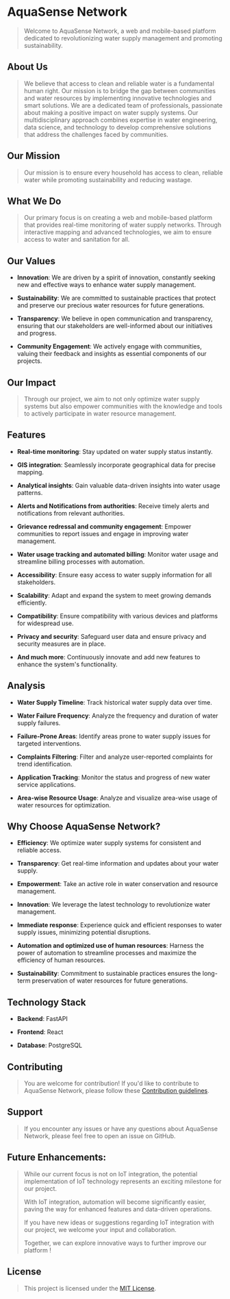# AquaSense Network
>    Welcome to AquaSense Network, a web and mobile-based platform dedicated to revolutionizing water supply management and promoting sustainability.
## About Us
>    We believe that access to clean and reliable water is a fundamental human right. Our mission is to bridge the gap between communities and water resources by implementing innovative technologies and smart solutions. We are a dedicated team of professionals, passionate about making a positive impact on water supply systems. Our multidisciplinary approach combines expertise in water engineering, data science, and technology to develop comprehensive solutions that address the challenges faced by communities.
## Our Mission
>    Our mission is to ensure every household has access to clean, reliable water while promoting sustainability and reducing wastage.
## What We Do
>    Our primary focus is on creating a web and mobile-based platform that provides real-time monitoring of water supply networks. Through interactive mapping and advanced technologies, we aim to ensure access to water and sanitation for all.
## Our Values
- **Innovation**: We are driven by a spirit of innovation, constantly seeking new and effective ways to enhance water supply management.

- **Sustainability**: We are committed to sustainable practices that protect and preserve our precious water resources for future generations.

- **Transparency**: We believe in open communication and transparency, ensuring that our stakeholders are well-informed about our initiatives and progress.

- **Community Engagement**: We actively engage with communities, valuing their feedback and insights as essential components of our projects.
## Our Impact
>    Through our project, we aim to not only optimize water supply systems but also empower communities with the knowledge and tools to actively participate in water resource management.

## Features
- **Real-time monitoring**: Stay updated on water supply status instantly.
 
- **GIS integration**: Seamlessly incorporate geographical data for precise mapping.

- **Analytical insights**: Gain valuable data-driven insights into water usage patterns.

- **Alerts and Notifications from authorities**: Receive timely alerts and notifications from relevant authorities.

- **Grievance redressal and community engagement**: Empower communities to report issues and engage in improving water management.

- **Water usage tracking and automated billing**: Monitor water usage and streamline billing processes with automation.

- **Accessibility**: Ensure easy access to water supply information for all stakeholders.

- **Scalability**: Adapt and expand the system to meet growing demands efficiently.

- **Compatibility**: Ensure compatibility with various devices and platforms for widespread use.

- **Privacy and security**: Safeguard user data and ensure privacy and security measures are in place.

- **And much more**: Continuously innovate and add new features to enhance the system's functionality.
## Analysis
- **Water Supply Timeline**: Track historical water supply data over time.

- **Water Failure Frequency**: Analyze the frequency and duration of water supply failures.

- **Failure-Prone Areas**: Identify areas prone to water supply issues for targeted interventions.

- **Complaints Filtering**: Filter and analyze user-reported complaints for trend identification.

- **Application Tracking**: Monitor the status and progress of new water service applications.

- **Area-wise Resource Usage**: Analyze and visualize area-wise usage of water resources for optimization.
## Why Choose AquaSense Network?
- **Efficiency**: We optimize water supply systems for consistent and reliable access.
    
- **Transparency**: Get real-time information and updates about your water supply.

- **Empowerment**: Take an active role in water conservation and resource management.

- **Innovation**: We leverage the latest technology to revolutionize water management.

- **Immediate response**: Experience quick and efficient responses to water supply issues, minimizing potential disruptions.

- **Automation and optimized use of human resources**: Harness the power of automation to streamline processes and maximize the efficiency of human resources.

- **Sustainability**: Commitment to sustainable practices ensures the long-term preservation of water resources for future generations.
## Technology Stack
- **Backend**: FastAPI

- **Frontend**: React
  
- **Database**: PostgreSQL
## Contributing
> You are welcome for contribution! If you'd like to contribute to AquaSense Network, please follow these [Contribution guidelines](./CONTRIBUTING.md).


## Support
> If you encounter any issues or have any questions about AquaSense Network, please feel free to open an issue on GitHub.
## Future Enhancements:
>    While our current focus is not on IoT integration, the potential implementation of IoT technology represents an exciting milestone for our project. 
> 
>    With IoT integration, automation will become significantly easier, paving the way for enhanced features and data-driven operations. 
>
>    If you have new ideas or suggestions regarding IoT integration with our project, we welcome your input and collaboration. 
> 
>    Together, we can explore innovative ways to further improve our platform ! 
## License
>This project is licensed under the [MIT License](./LICENCE).
